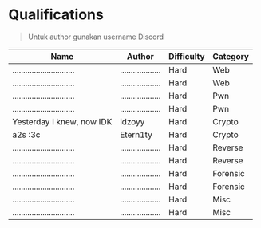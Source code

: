 # Qualifications

> Untuk author gunakan username Discord

| Name                          | Author              | Difficulty | Category |
| ----------------------------- | ------------------- | ---------- | -------- |
| ............................. | ................... | Hard       | Web      |
| ............................. | ................... | Hard       | Web      |
| ............................. | ................... | Hard       | Pwn      |
| ............................. | ................... | Hard       | Pwn      |
| Yesterday I knew, now IDK     | idzoyy              | Hard       | Crypto   |
| a2s :3c                       | Etern1ty            | Hard       | Crypto   |
| ............................. | ................... | Hard       | Reverse  |
| ............................. | ................... | Hard       | Reverse  |
| ............................. | ................... | Hard       | Forensic |
| ............................. | ................... | Hard       | Forensic |
| ............................. | ................... | Hard       | Misc     |
| ............................. | ................... | Hard       | Misc     |

